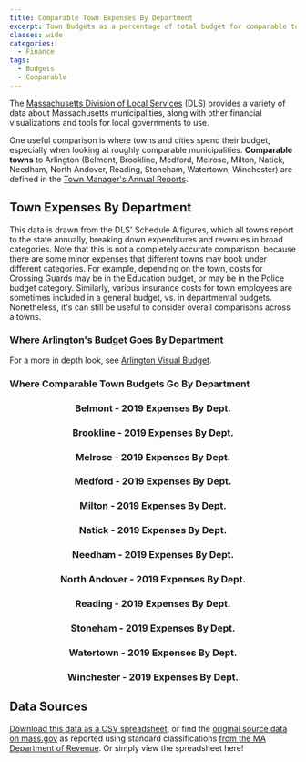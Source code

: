 ```yaml
---
title: Comparable Town Expenses By Department
excerpt: Town Budgets as a percentage of total budget for comparable towns. 
classes: wide
categories:
  - Finance
tags:
  - Budgets
  - Comparable
---
```


The [Massachusetts Division of Local Services](https://www.mass.gov/orgs/division-of-local-services) (DLS) provides a variety of data about Massachusetts municipalities, along with other financial visualizations and tools for local governments to use.

One useful comparison is where towns and cities spend their budget, especially when looking at roughly comparable municipalities.  **Comparable towns** to Arlington (Belmont, Brookline, Medford, Melrose, Milton, Natick, Needham, North Andover, Reading, Stoneham, Watertown, Winchester) are defined in the [Town Manager's Annual Reports](https://www.arlingtonma.gov/departments/town-manager/town-manager-s-annual-budget-financial-report).

## Town Expenses By Department

This data is drawn from the DLS' Schedule A figures, which all towns report to the state annually, breaking down expenditures and revenues in broad categories.  Note that this is not a completely accurate comparison, because there are some minor expenses that different towns may book under different categories.  For example, depending on the town, costs for Crossing Guards may be in the Education budget, or may be in the Police budget category.  Similarly, various insurance costs for town employees are sometimes included in a general budget, vs. in departmental budgets.  Nonetheless, it's can still be useful to consider overall comparisons across a towns.

### Where Arlington's Budget Goes By Department

<div class='chartfigure'>
  <div id="arlington"></div>
</div>

For a more in depth look, see [Arlington Visual Budget](http://arlingtonvisualbudget.org/).

### Where Comparable Town Budgets Go By Department

<figure class="half">
  <div class='chartfigure'>
    <h3 style='text-align: center;'>Belmont - 2019 Expenses By Dept.</h3>
    <div id="belmont"></div>
  </div>
  <div class='chartfigure'>
    <h3 style='text-align: center;'>Brookline - 2019 Expenses By Dept.</h3>
    <div id="brookline"></div>
  </div>
</figure>

<figure class="half">
  <div class='chartfigure'>
    <h3 style='text-align: center;'>Melrose - 2019 Expenses By Dept.</h3>
    <div id="melrose"></div>
  </div>
  <div class='chartfigure'>
    <h3 style='text-align: center;'>Medford - 2019 Expenses By Dept.</h3>
    <div id="medford"></div>
  </div>
</figure>

<figure class="half">
  <div class='chartfigure'>
    <h3 style='text-align: center;'>Milton - 2019 Expenses By Dept.</h3>
    <div id="milton"></div>
  </div>
  <div class='chartfigure'>
    <h3 style='text-align: center;'>Natick - 2019 Expenses By Dept.</h3>
    <div id="natick"></div>
  </div>
</figure>

<figure class="half">
  <div class='chartfigure'>
    <h3 style='text-align: center;'>Needham - 2019 Expenses By Dept.</h3>
    <div id="needham"></div>
  </div>
  <div class='chartfigure'>
    <h3 style='text-align: center;'>North Andover - 2019 Expenses By Dept.</h3>
    <div id="northandover"></div>
  </div>
</figure>

<figure class="half">
  <div class='chartfigure'>
    <h3 style='text-align: center;'>Reading - 2019 Expenses By Dept.</h3>
    <div id="reading"></div>
  </div>
  <div class='chartfigure'>
    <h3 style='text-align: center;'>Stoneham - 2019 Expenses By Dept.</h3>
    <div id="stoneham"></div>
  </div>
</figure>

<figure class="half">
  <div class='chartfigure'>
    <h3 style='text-align: center;'>Watertown - 2019 Expenses By Dept.</h3>
    <div id="watertown"></div>
  </div>
  <div class='chartfigure'>
    <h3 style='text-align: center;'>Winchester - 2019 Expenses By Dept.</h3>
    <div id="winchester"></div>
  </div>
</figure>

## Data Sources

[Download this data as a CSV spreadsheet](/data/finance/GenFundExpenditures2019-comps.csv), or find the [original source data on mass.gov](https://dlsgateway.dor.state.ma.us/reports/rdPage.aspx?rdReport=ScheduleA.GenFund_MAIN) as reported using standard classifications [from the MA Department of Revenue](https://www.mass.gov/orgs/division-of-local-services).  Or simply view the spreadsheet here!

<div id="csvtable"></div>

<!-- Load d3/c3 tools and our visualizations -->
<link href="/assets/css/c3.css" rel="stylesheet">
<script src="/assets/js/d3.min.js" charset="utf-8"></script>
<script src="/assets/js/c3.min.js"></script>
<script src="/assets/js/dataread.js"></script>
<script>
  // Reformat /data/finance/GenFundExpenditures2019-comps.csv to make charts simpler
  // Headers to output in order (sort descending by Amount for Arlington's own expenses)
  const expenseHeaders = [
    'Municipality',
    'Education',
    'Fixed Costs',
    'Debt Service',
    'Public Works',
    'Police',
    'Fire',
    'General Government',
    'Culture and Recreation',
    'Intergovernmental Assessments',
    'Human Services',
    'Other Public Safety'
  ]
  // Ensure colors for all towns are identical
  const expenseColors = {
    'General Government': 'tan',
    Education: 'chocolate',
    'Public Works': 'olivedrab',
    Police: 'indigo',
    Fire: 'magenta',
    'Other Public Safety': 'plum',
    'Human Services': 'yellowgreen',
    'Culture and Recreation': 'forestgreen',
    'Fixed Costs': 'slategray',
    'Debt Service': 'lightgray',
    'Intergovernmental Assessments': 'gray',
    'Other Expenditures': 'darkgray'
  }
  const donutTitle = 'Expenses (2019)'
  const donutSize = 400
  // Build our page TODO: draw directly from csv instead of hardcoding
  addDonutChart('#arlington', [
      ['Education', '65792139'],
      ['Fixed Costs', '28816899'],
      ['Debt Service', '16582686'],
      ['Public Works', '9077803'],
      ['Police', '8191760'],
      ['Fire', '7565639'],
      ['General Government', '6136498'],
      ['Culture and Recreation', '3894551'],
      ['Intergovernmental Assessments', '3272899'],
      ['Human Services', '1218442'],
      ['Other Public Safety', '503117'],
      ['Other Expenditures', '33028']
    ], donutTitle, donutSize, expenseColors)
  addDonutChart('#belmont', [
      ['Education', '50138431'],
      ['Fixed Costs', '8547462'],
      ['Debt Service', '4655051'],
      ['Public Works', '6324537'],
      ['Police', '7006411'],
      ['Fire', '5623612'],
      ['General Government', '8923717'],
      ['Culture and Recreation', '3254686'],
      ['Intergovernmental Assessments', '1836276'],
      ['Human Services', '828031'],
      ['Other Public Safety', '550924'],
      ['Other Expenditures', '19900']
    ], donutTitle, donutSize, expenseColors)
  addDonutChart('#brookline', [
      ['Education', '116389275'],
      ['Fixed Costs', '59972119'],
      ['Debt Service', '15631274'],
      ['Public Works', '13321964'],
      ['Police', '16738310'],
      ['Fire', '15771245'],
      ['General Government', '12444751'],
      ['Culture and Recreation', '7353301'],
      ['Intergovernmental Assessments', '6656579'],
      ['Human Services', '2318926'],
      ['Other Public Safety', '2074485'],
      ['Other Expenditures', '0'],
    ], donutTitle, donutSize, expenseColors)
  addDonutChart('#medford', [
    ['Education', '58680558'],
    ['Fixed Costs', '32798178'],
    ['Debt Service', '6722970'],
    ['Public Works', '12870245'],
    ['Police', '13791821'],
    ['Fire', '13498506'],
    ['General Government', '4584312'],
    ['Culture and Recreation', '2721043'],
    ['Intergovernmental Assessments', '10286228'],
    ['Human Services', '1293611'],
    ['Other Public Safety', '1301949']
  ], donutTitle, donutSize, expenseColors)
  addDonutChart('#melrose', [
      ['Education', '32463997'],
      ['Fixed Costs', '18331091'],
      ['Debt Service', '5696883'],
      ['Public Works', '9072056'],
      ['Police', '4978150'],
      ['Fire', '4560380'],
      ['General Government', '3718827'],
      ['Culture and Recreation', '1621639'],
      ['Intergovernmental Assessments', '3631893'],
      ['Human Services', '1470738'],
      ['Other Public Safety', '343880'],
      ['Other Expenditures', '989830'],
    ], donutTitle, donutSize, expenseColors)
  addDonutChart('#milton', [
      ['Education', '50551792'],
      ['Fixed Costs', '8503732'],
      ['Debt Service', '3969189'],
      ['Public Works', '5045146'],
      ['Police', '7274406'],
      ['Fire', '5657134'],
      ['General Government', '4462729'],
      ['Culture and Recreation', '2003642'],
      ['Intergovernmental Assessments', '3876553'],
      ['Human Services', '573038'],
      ['Other Public Safety', '614154'],
      ['Other Expenditures', '0'],
    ], donutTitle, donutSize, expenseColors)
  addDonutChart('#natick', [
      ['Education', '67522977'],
      ['Fixed Costs', '25053777'],
      ['Debt Service', '9386226'],
      ['Public Works', '7273669'],
      ['Police', '8052329'],
      ['Fire', '9398580'],
      ['General Government', '12100299'],
      ['Culture and Recreation', '3033627'],
      ['Intergovernmental Assessments', '1507563'],
      ['Human Services', '1884459'],
      ['Other Public Safety', '174946'],
      ['Other Expenditures', '0'],
    ], donutTitle, donutSize, expenseColors)
  addDonutChart('#needham', [
      ['Education', '78619687'],
      ['Fixed Costs', '29149912'],
      ['Debt Service', '9996903'],
      ['Public Works', '5486429'],
      ['Police', '6630729'],
      ['Fire', '8053946'],
      ['General Government', '8315446'],
      ['Culture and Recreation', '2485696'],
      ['Intergovernmental Assessments', '1389486'],
      ['Human Services', '1747253'],
      ['Other Public Safety', '2386779'],
      ['Other Expenditures', '556798'],
    ], donutTitle, donutSize, expenseColors)
  addDonutChart('#northandover', [
      ['Education', '49857184'],
      ['Fixed Costs', '15783342'],
      ['Debt Service', '5325697'],
      ['Public Works', '5517037'],
      ['Police', '5105693'],
      ['Fire', '5041999'],
      ['General Government', '4568242'],
      ['Culture and Recreation', '1077111'],
      ['Intergovernmental Assessments', '606945'],
      ['Human Services', '1198761'],
      ['Other Public Safety', '351341'],
      ['Other Expenditures', '852765'],
    ], donutTitle, donutSize, expenseColors)
  addDonutChart('#reading', [
      ['Education', '47701011'],
      ['Fixed Costs', '17401913'],
      ['Debt Service', '4478865'],
      ['Public Works', '5481588'],
      ['Police', '6041337'],
      ['Fire', '5238394'],
      ['General Government', '6016699'],
      ['Culture and Recreation', '2481219'],
      ['Intergovernmental Assessments', '759218'],
      ['Human Services', '606862'],
      ['Other Public Safety', '186104'],
      ['Other Expenditures', '26182'],
    ], donutTitle, donutSize, expenseColors)
  addDonutChart('#stoneham', [
      ['Education', '30354467'],
      ['Fixed Costs', '15735022'],
      ['Debt Service', '4488541'],
      ['Public Works', '2671179'],
      ['Police', '4223967'],
      ['Fire', '3380322'],
      ['General Government', '2728209'],
      ['Culture and Recreation', '1472984'],
      ['Intergovernmental Assessments', '1814909'],
      ['Human Services', '597535'],
      ['Other Public Safety', '789081'],
      ['Other Expenditures', '195387'],
    ], donutTitle, donutSize, expenseColors)
  addDonutChart('#watertown', [
      ['Education', '48695534'],
      ['Fixed Costs', '33033733'],
      ['Debt Service', '6168042'],
      ['Public Works', '9482053'],
      ['Police', '9724629'],
      ['Fire', '10415738'],
      ['General Government', '5233875'],
      ['Culture and Recreation', '3638681'],
      ['Intergovernmental Assessments', '2661170'],
      ['Human Services', '1345444'],
      ['Other Public Safety', '23855'],
      ['Other Expenditures', '4100'],
    ], donutTitle, donutSize, expenseColors)
  addDonutChart('#winchester', [
    ['Education', '49974412'],
    ['Fixed Costs', '17500519'],
    ['Debt Service', '12993748'],
    ['Public Works', '8452015'],
    ['Police', '4827686'],
    ['Fire', '4551327'],
    ['General Government', '7798467'],
    ['Culture and Recreation', '1959049'],
    ['Intergovernmental Assessments', '573680'],
    ['Human Services', '647889'],
    ['Other Public Safety', '274465']
  ], donutTitle, donutSize, expenseColors)
  const csvpromise = addCSVTable('#csvtable', '/data/finance/GenFundExpenditures2019-comps.csv', expenseHeaders)
</script>